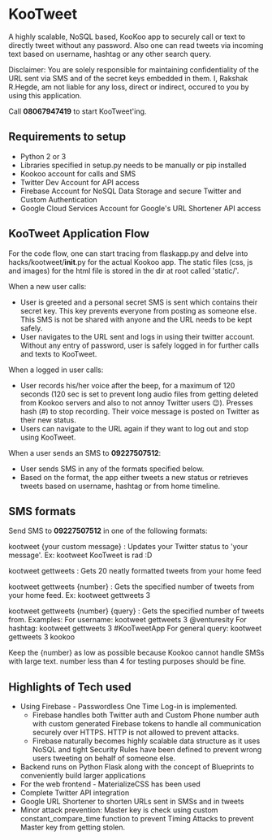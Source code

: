 # KooTweet

A highly scalable, NoSQL based, KooKoo app to securely call or text to directly tweet without any password. Also one can read tweets via incoming text based on username, hashtag or any other search query.

Disclaimer: You are solely responsible for maintaining confidentiality of the URL sent via SMS and of the secret keys embedded in them. I, Rakshak R.Hegde, am not liable for any loss, direct or indirect, occured to you by using this application.

Call **08067947419** to start KooTweet'ing.

## Requirements to setup
- Python 2 or 3
- Libraries specified in setup.py needs to be manually or pip installed
- Kookoo account for calls and SMS
- Twitter Dev Account for API access
- Firebase Account for NoSQL Data Storage and secure Twitter and Custom Authentication
- Google Cloud Services Account for Google's URL Shortener API access

## KooTweet Application Flow
For the code flow, one can start tracing from flaskapp.py and delve into hacks/kootweet/__init__.py for the actual Kookoo app. The static files (css, js and images) for the html file is stored in the dir at root called 'static/'.

When a new user calls:
- User is greeted and a personal secret SMS is sent which contains their secret key. This key prevents everyone from posting as someone else. This SMS is not be shared with anyone and the URL needs to be kept safely.
- User navigates to the URL sent and logs in using their twitter account. Without any entry of password, user is safely logged in for further calls and texts to KooTweet.

When a logged in user calls:
- User records his/her voice after the beep, for a maximum of 120 seconds (120 sec is set to prevent long audio files from getting deleted from Kookoo servers and also to not annoy Twitter users :wink:). Presses hash (#) to stop recording. Their voice message is posted on Twitter as their new status.
- Users can navigate to the URL again if they want to log out and stop using KooTweet.

When a user sends an SMS to **09227507512**:
- User sends SMS in any of the formats specified below.
- Based on the format, the app either tweets a new status or retrieves tweets based on username, hashtag or from home timeline.

## SMS formats
Send SMS to **09227507512** in one of the following formats:

kootweet {your custom message} : Updates your Twitter status to 'your message'. Ex: kootweet KooTweet is rad :D

kootweet gettweets : Gets 20 neatly formatted tweets from your home feed

kootweet gettweets {number} : Gets the specified number of tweets from your home feed. Ex: kootweet gettweets 3

kootweet gettweets {number} {query} : Gets the specified number of tweets from.
Examples:
For username:		kootweet gettweets 3 @venturesity
For hashtag:		kootweet gettweets 3 #KooTweetApp
For general query:	kootweet gettweets 3 kookoo

Keep the {number} as low as possible because Kookoo cannot handle SMSs with large text. number less than 4 for testing purposes should be fine.

## Highlights of Tech used
- Using Firebase - Passwordless One Time Log-in is implemented.
	- Firebase handles both Twitter auth and Custom Phone number auth with custom generated Firebase tokens to handle all communication securely over HTTPS. HTTP is not allowed to prevent attacks.
	- Firebase naturally becomes highly scalable data structure as it uses NoSQL and tight Security Rules have been defined to prevent wrong users tweeting on behalf of someone else.
- Backend runs on Python Flask along with the concept of Blueprints to conveniently build larger applications
- For the web frontend - MaterializeCSS has been used
- Complete Twitter API integration
- Google URL Shortener to shorten URLs sent in SMSs and in tweets
- Minor attack prevention: Master key is check using custom constant_compare_time function to prevent Timing Attacks to prevent Master key from getting stolen.
